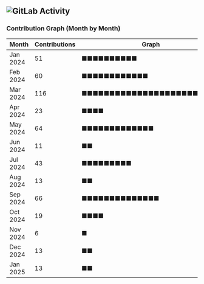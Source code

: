 ## ![GitLab Activity](https://img.shields.io/badge/GitLab-Activity-blue?logo=gitlab)
### Contribution Graph (Month by Month)

| Month      | Contributions | Graph                               |
|------------|---------------|-------------------------------------|
| Jan 2024   | 51            | ■■■■■■■■■■      |
| Feb 2024   | 60            | ■■■■■■■■■■■■ |
| Mar 2024   | 116           | ■■■■■■■■■■■■■■■■■■■■■■■■■ |
| Apr 2024   | 23            | ■■■■                        |
| May 2024   | 64            | ■■■■■■■■■■■■■ |
| Jun 2024   | 11            | ■■                              |
| Jul 2024   | 43            | ■■■■■■■■■         |
| Aug 2024   | 13            | ■■                              |
| Sep 2024   | 66            | ■■■■■■■■■■■■■■ |
| Oct 2024   | 19            | ■■■■                        |
| Nov 2024   | 6             | ■                                 |
| Dec 2024   | 13            | ■■                              |
| Jan 2025   | 13            | ■■                              |
